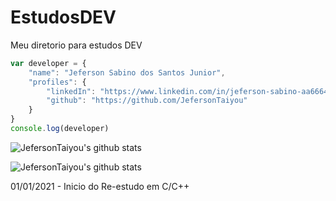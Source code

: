 # EstudosDEV
Meu diretorio para estudos DEV

``` js
var developer = {
    "name": "Jeferson Sabino dos Santos Junior",
    "profiles": {
        "linkedIn": "https://www.linkedin.com/in/jeferson-sabino-aa6664184/",
        "github": "https://github.com/JefersonTaiyou"
    }
}
console.log(developer)
```
![JefersonTaiyou's github stats](https://github-readme-stats.vercel.app/api?username=JefersonTaiyou&show_icons=true&title_color=fff&icon_color=79ff97&text_color=9f9f9f&bg_color=151515)

![JefersonTaiyou's github stats](https://github-readme-stats.vercel.app/api/top-langs/?username=JefersonTaiyou&title_color=fff&layout=compact&theme=midnight-purple)

<!---
JefersonTaiyou/JefersonTaiyou is a ✨ special ✨ repository because its `README.md` (this file) appears on your GitHub profile.
You can click the Preview link to take a look at your changes.
--->

01/01/2021 - Inicio do Re-estudo em C/C++
